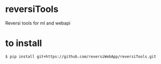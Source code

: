 # reversiTools
Reversi tools for ml and  webapi

# to install
```
$ pip install git+https://github.com/reversiWebApp/reversiTools.git
``` 
